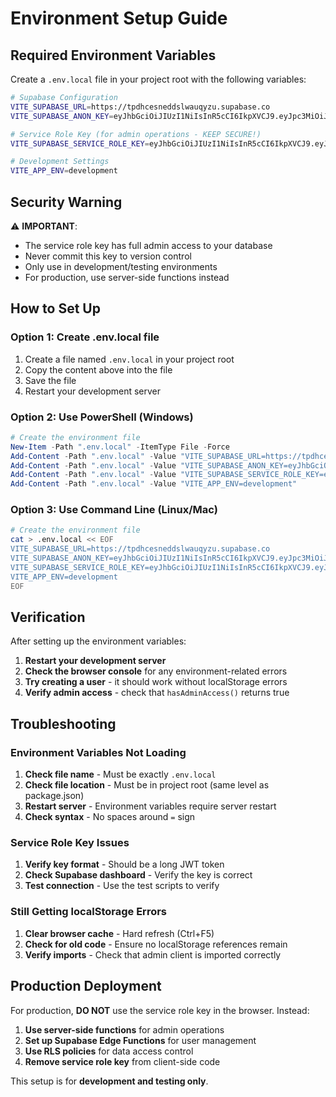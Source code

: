 # Environment Setup Guide

## Required Environment Variables

Create a `.env.local` file in your project root with the following variables:

```bash
# Supabase Configuration
VITE_SUPABASE_URL=https://tpdhcesneddslwauqyzu.supabase.co
VITE_SUPABASE_ANON_KEY=eyJhbGciOiJIUzI1NiIsInR5cCI6IkpXVCJ9.eyJpc3MiOiJzdXBhYmFzZSIsInJlZiI6InRwZGhjZXNuZWRkc2x3YXVxeXp1Iiwicm9sZSI6ImFub24iLCJpYXQiOjE3NTA4NTgzMjksImV4cCI6MjA2NjQzNDMyOX0.CHXeYevKb-2IxU3APMF2EF6UNAadmp8X7cxGBsvK91A

# Service Role Key (for admin operations - KEEP SECURE!)
VITE_SUPABASE_SERVICE_ROLE_KEY=eyJhbGciOiJIUzI1NiIsInR5cCI6IkpXVCJ9.eyJpc3MiOiJzdXBhYmFzZSIsInJlZiI6InRwZGhjZXNuZWRkc2x3YXVxeXp1Iiwicm9sZSI6InNlcnZpY2Vfcm9sZSIsImlhdCI6MTc1MDg1ODMyOSwiZXhwIjoyMDY2NDM0MzI5fQ.CHXeYevKb-2IxU3APMF2EF6UNAadmp8X7cxGBsvK91A

# Development Settings
VITE_APP_ENV=development
```

## Security Warning

⚠️ **IMPORTANT**: 
- The service role key has full admin access to your database
- Never commit this key to version control
- Only use in development/testing environments
- For production, use server-side functions instead

## How to Set Up

### Option 1: Create .env.local file

1. Create a file named `.env.local` in your project root
2. Copy the content above into the file
3. Save the file
4. Restart your development server

### Option 2: Use PowerShell (Windows)

```powershell
# Create the environment file
New-Item -Path ".env.local" -ItemType File -Force
Add-Content -Path ".env.local" -Value "VITE_SUPABASE_URL=https://tpdhcesneddslwauqyzu.supabase.co"
Add-Content -Path ".env.local" -Value "VITE_SUPABASE_ANON_KEY=eyJhbGciOiJIUzI1NiIsInR5cCI6IkpXVCJ9.eyJpc3MiOiJzdXBhYmFzZSIsInJlZiI6InRwZGhjZXNuZWRkc2x3YXVxeXp1Iiwicm9sZSI6ImFub24iLCJpYXQiOjE3NTA4NTgzMjksImV4cCI6MjA2NjQzNDMyOX0.CHXeYevKb-2IxU3APMF2EF6UNAadmp8X7cxGBsvK91A"
Add-Content -Path ".env.local" -Value "VITE_SUPABASE_SERVICE_ROLE_KEY=eyJhbGciOiJIUzI1NiIsInR5cCI6IkpXVCJ9.eyJpc3MiOiJzdXBhYmFzZSIsInJlZiI6InRwZGhjZXNuZWRkc2x3YXVxeXp1Iiwicm9sZSI6InNlcnZpY2Vfcm9sZSIsImlhdCI6MTc1MDg1ODMyOSwiZXhwIjoyMDY2NDM0MzI5fQ.CHXeYevKb-2IxU3APMF2EF6UNAadmp8X7cxGBsvK91A"
Add-Content -Path ".env.local" -Value "VITE_APP_ENV=development"
```

### Option 3: Use Command Line (Linux/Mac)

```bash
# Create the environment file
cat > .env.local << EOF
VITE_SUPABASE_URL=https://tpdhcesneddslwauqyzu.supabase.co
VITE_SUPABASE_ANON_KEY=eyJhbGciOiJIUzI1NiIsInR5cCI6IkpXVCJ9.eyJpc3MiOiJzdXBhYmFzZSIsInJlZiI6InRwZGhjZXNuZWRkc2x3YXVxeXp1Iiwicm9sZSI6ImFub24iLCJpYXQiOjE3NTA4NTgzMjksImV4cCI6MjA2NjQzNDMyOX0.CHXeYevKb-2IxU3APMF2EF6UNAadmp8X7cxGBsvK91A
VITE_SUPABASE_SERVICE_ROLE_KEY=eyJhbGciOiJIUzI1NiIsInR5cCI6IkpXVCJ9.eyJpc3MiOiJzdXBhYmFzZSIsInJlZiI6InRwZGhjZXNuZWRkc2x3YXVxeXp1Iiwicm9sZSI6InNlcnZpY2Vfcm9sZSIsImlhdCI6MTc1MDg1ODMyOSwiZXhwIjoyMDY2NDM0MzI5fQ.CHXeYevKb-2IxU3APMF2EF6UNAadmp8X7cxGBsvK91A
VITE_APP_ENV=development
EOF
```

## Verification

After setting up the environment variables:

1. **Restart your development server**
2. **Check the browser console** for any environment-related errors
3. **Try creating a user** - it should work without localStorage errors
4. **Verify admin access** - check that `hasAdminAccess()` returns true

## Troubleshooting

### Environment Variables Not Loading

1. **Check file name** - Must be exactly `.env.local`
2. **Check file location** - Must be in project root (same level as package.json)
3. **Restart server** - Environment variables require server restart
4. **Check syntax** - No spaces around `=` sign

### Service Role Key Issues

1. **Verify key format** - Should be a long JWT token
2. **Check Supabase dashboard** - Verify the key is correct
3. **Test connection** - Use the test scripts to verify

### Still Getting localStorage Errors

1. **Clear browser cache** - Hard refresh (Ctrl+F5)
2. **Check for old code** - Ensure no localStorage references remain
3. **Verify imports** - Check that admin client is imported correctly

## Production Deployment

For production, **DO NOT** use the service role key in the browser. Instead:

1. **Use server-side functions** for admin operations
2. **Set up Supabase Edge Functions** for user management
3. **Use RLS policies** for data access control
4. **Remove service role key** from client-side code

This setup is for **development and testing only**. 
